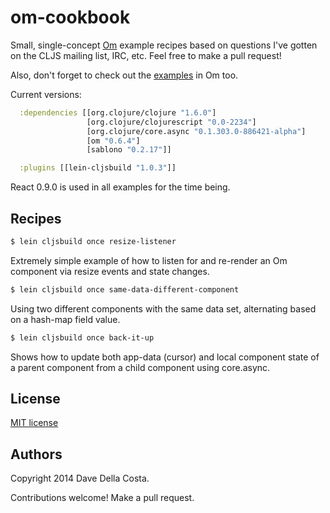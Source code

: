 # om-cookbook

Small, single-concept [Om](https://github.com/swannodette/om) example recipes based on questions I've gotten on the CLJS mailing list, IRC, etc.  Feel free to make a pull request!

Also, don't forget to check out the [examples](https://github.com/swannodette/om/tree/master/examples) in Om too.

Current versions:

```clojure
  :dependencies [[org.clojure/clojure "1.6.0"]
                 [org.clojure/clojurescript "0.0-2234"]
                 [org.clojure/core.async "0.1.303.0-886421-alpha"]
                 [om "0.6.4"]
                 [sablono "0.2.17"]]

  :plugins [[lein-cljsbuild "1.0.3"]]
```

React 0.9.0 is used in all examples for the time being.

## Recipes

```bash
$ lein cljsbuild once resize-listener
```

Extremely simple example of how to listen for and re-render an Om component via resize events and state changes.

```bash
$ lein cljsbuild once same-data-different-component
```

Using two different components with the same data set, alternating based on a hash-map field value.


```bash
$ lein cljsbuild once back-it-up
```

Shows how to update both app-data (cursor) and local component state of a parent component from a child component using core.async.


## License

[MIT license](http://opensource.org/licenses/MIT)


## Authors

Copyright 2014 Dave Della Costa.

Contributions welcome!  Make a pull request.
